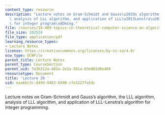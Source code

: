 ```yaml
---
content_type: resource
description: "Lecture notes on Gram-Schmidt and Gauss\u2019s algorithm, the LLL algorithm,\
  \ analysis of LLL algorithm, and application of LLL\u2013Lenstra\u2019s algorithm\
  \ for integer program\xADming."
file: /courses/18-409-topics-in-theoretical-computer-science-an-algorithmists-toolkit-fall-2009/eaa6bc3cd49d94630490cfe3227fa5dc_MIT18_409F09_scribe20.pdf
file_size: 202524
file_type: application/pdf
learning_resource_types:
- Lecture Notes
license: https://creativecommons.org/licenses/by-nc-sa/4.0/
ocw_type: OCWFile
parent_title: Lecture Notes
parent_type: CourseSection
parent_uid: 7a3b312a-402a-2e2a-501a-03e802d0e460
resourcetype: Document
title: 'Lecture 20 '
uid: eaa6bc3c-d49d-9463-0490-cfe3227fa5dc
---
```

Lecture notes on Gram-Schmidt and Gauss’s algorithm, the LLL algorithm, analysis of LLL algorithm, and application of LLL–Lenstra’s algorithm for integer program­ming.